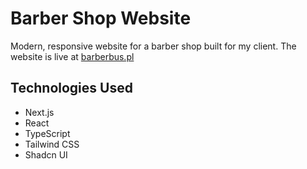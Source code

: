 # Barber Shop Website

Modern, responsive website for a barber shop built for my client.
The website is live at [barberbus.pl](https://barberbus.pl)

## Technologies Used

- Next.js
- React
- TypeScript
- Tailwind CSS
- Shadcn UI
